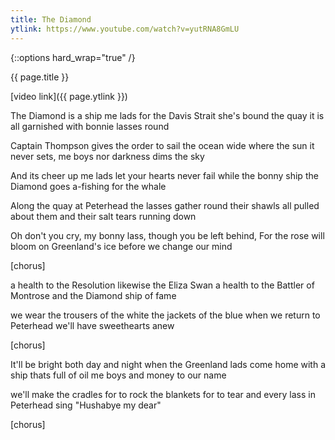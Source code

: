 ```yaml
---
title: The Diamond
ytlink: https://www.youtube.com/watch?v=yutRNA8GmLU
---
```


{::options hard_wrap="true" /}

{{ page.title }}

[video link]({{ page.ytlink }})


The Diamond is a ship me lads
for the Davis Strait she's bound
the quay it is all garnished
with bonnie lasses round

Captain Thompson gives the order
to sail the ocean wide
where the sun it never sets, me boys
nor darkness dims the sky

And its cheer up me lads
let your hearts never fail
while the bonny ship the Diamond
goes a-fishing for the whale

Along the quay at Peterhead
the lasses gather round
their shawls all pulled about them
and their salt tears running down

Oh don't you cry, my bonny lass,
though you be left behind,
For the rose will bloom on Greenland's ice
before we change our mind

[chorus]

a health to the Resolution
likewise the Eliza Swan
a health to the Battler of Montrose
and the Diamond ship of fame

we wear the trousers of the white
the jackets of the blue
when we return to Peterhead
we'll have sweethearts anew

[chorus]

It'll be bright both day and night
when the Greenland lads come home
with a ship thats full of oil me boys
and money to our name

we'll make the cradles for to rock
the blankets for to tear
and every lass in Peterhead sing
"Hushabye my dear"

[chorus]

